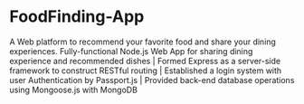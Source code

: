 # FoodFinding-App
A Web platform to recommend your favorite food and share your dining experiences.
Fully-functional Node.js Web App for sharing dining experience and recommended dishes 
| Formed Express as a server-side framework to construct RESTful routing
| Established a login system with user Authentication by Passport.js 
| Provided back-end database operations using Mongoose.js with MongoDB
